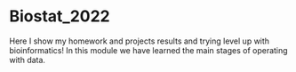 # Biostat_2022
Here I show my homework and projects results and trying level up with bioinformatics!
In this module we have learned the main stages of operating with data.

